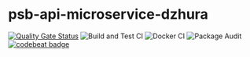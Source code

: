 # psb-api-microservice-dzhura

[![Quality Gate Status](https://sonarcloud.io/api/project_badges/measure?project=myrotvorets_psb-api-microservice-dzhura&metric=alert_status)](https://sonarcloud.io/dashboard?id=myrotvorets_psb-api-microservice-dzhura)
![Build and Test CI](https://github.com/myrotvorets/psb-api-microservice-dzhura/workflows/Build%20and%20Test%20CI/badge.svg)
![Docker CI](https://github.com/myrotvorets/psb-api-microservice-dzhura/workflows/Docker%20CI/badge.svg)
![Package Audit](https://github.com/myrotvorets/psb-api-microservice-dzhura/workflows/Package%20Audit/badge.svg)
[![codebeat badge](https://codebeat.co/badges/5c601d09-c89e-4e13-b34b-bff6c3223f7d)](https://codebeat.co/projects/github-com-myrotvorets-psb-api-microservice-dzhura-master)
